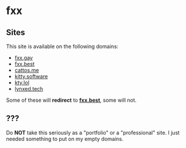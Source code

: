 # fxx

## Sites

This site is available on the following domains:

- [fxx.gay](https://fxx.gay)
- [fxx.best](https://fxx.best)
- [cattos.me](https://cattos.me)
- [kitty.software](https://kitty.software)
- [kty.lol](https://kty.lol)
- [lynxed.tech](https://lynxed.tech)

Some of these will **redirect** to **[fxx.best](https://fxx.best)**, some will not.

## ???

Do **NOT** take this seriously as a "portfolio" or a "professional" site.
I just needed something to put on my empty domains.
